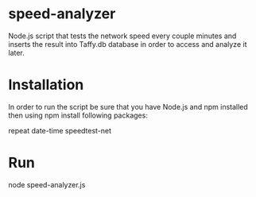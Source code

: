 # speed-analyzer
Node.js script that tests the network speed every couple minutes and inserts the result into Taffy.db database in order to access and analyze it later.

# Installation
In order to run the script be sure that you have Node.js and npm installed
then using npm install following packages:

repeat
date-time
speedtest-net

# Run
node speed-analyzer.js
